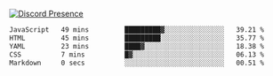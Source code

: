 [![Discord Presence](https://lanyard.cnrad.dev/api/689805100331696149)](https://discord.com/users/689805100331696149)

<!--START_SECTION:waka-->

```txt
JavaScript   49 mins         █████████▓░░░░░░░░░░░░░░░   39.21 %
HTML         45 mins         █████████░░░░░░░░░░░░░░░░   35.77 %
YAML         23 mins         ████▓░░░░░░░░░░░░░░░░░░░░   18.38 %
CSS          7 mins          █▓░░░░░░░░░░░░░░░░░░░░░░░   06.13 %
Markdown     0 secs          ░░░░░░░░░░░░░░░░░░░░░░░░░   00.51 %
```

<!--END_SECTION:waka-->
<img src="https://hit.yhype.me/github/profile?user_id=53441990" alt="">

